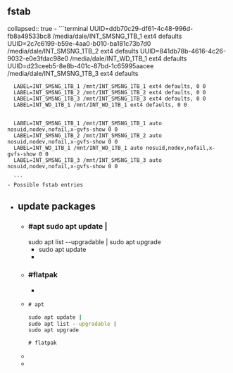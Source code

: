 ## fstab
collapsed:: true
	- ```terminal
	  UUID=ddb70c29-df61-4c48-996d-fb8a49533bc8 /media/dale/INT_SMSNG_1TB_1   ext4    defaults
	  UUID=2c7c6199-b59e-4aa0-b010-ba181c73b7d0 /media/dale/INT_SMSNG_1TB_2   ext4    defaults
	  UUID=841db78b-4616-4c26-9032-e0e3fdac98e0 /media/dale/INT_WD_1TB_1      ext4    defaults
	  UUID=d23ceeb5-8e8b-401c-87bd-1c65995aacee /media/dale/INT_SMSNG_1TB_3   ext4    defaults
	  
	  
	  LABEL=INT_SMSNG_1TB_1 /mnt/INT_SMSNG_1TB_1 ext4 defaults, 0 0
	  LABEL=INT_SMSNG_1TB_2 /mnt/INT_SMSNG_1TB_2 ext4 defaults, 0 0
	  LABEL=INT_SMSNG_1TB_3 /mnt/INT_SMSNG_1TB_3 ext4 defaults, 0 0
	  LABEL=INT_WD_1TB_1 /mnt/INT_WD_1TB_1 ext4 defaults, 0 0
	  
	  
	  LABEL=INT_SMSNG_1TB_1 /mnt/INT_SMSNG_1TB_1 auto nosuid,nodev,nofail,x-gvfs-show 0 0
	  LABEL=INT_SMSNG_1TB_2 /mnt/INT_SMSNG_1TB_2 auto nosuid,nodev,nofail,x-gvfs-show 0 0
	  LABEL=INT_WD_1TB_1 /mnt/INT_WD_1TB_1 auto nosuid,nodev,nofail,x-gvfs-show 0 0
	  LABEL=INT_SMSNG_1TB_3 /mnt/INT_SMSNG_1TB_3 auto nosuid,nodev,nofail,x-gvfs-show 0 0
	  
	  ```
	- Possible fstab entries
- ## update packages
	- ### #apt sudo apt update |
	  sudo apt list --upgradable |
	  sudo apt upgrade
		- sudo apt update
		-
	- ### #flatpak
		-
	- ```cmd
	  # apt
	  
	  sudo apt update |
	  sudo apt list --upgradable |
	  sudo apt upgrade
	  
	  # flatpak
	  ```
	-
	-